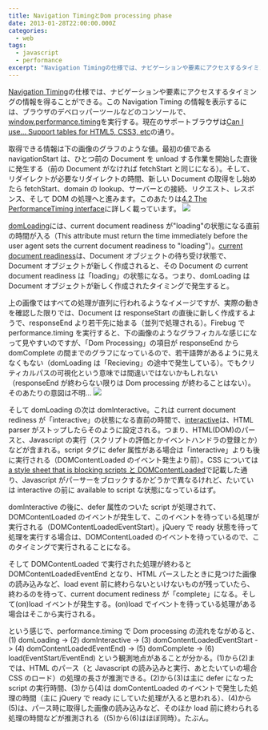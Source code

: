 ```yaml
---
title: Navigation TimingとDom processing phase
date: 2013-01-28T22:00:00.000Z
categories:
  - web
tags:
  - javascript
  - performance
excerpt: "Navigation Timingの仕様では、ナビゲーションや要素にアクセスするタイミングの情報を得ることができる。このNavigation Timingの情報を表示するには、ブラウザのデベロッパーツールなどのコンソールで、window.performance.timingを実行する。現在のサポートブラウザはCan I use... Support tables for HTML5, CSS3, etcの通り。"
---
```


[Navigation Timing](http://www.w3.org/TR/navigation-timing/)の仕様では、ナビゲーションや要素にアクセスするタイミングの情報を得ることができる。この Navigation Timing の情報を表示するには、ブラウザのデベロッパーツールなどのコンソールで、[window.performance.timing](http://www.w3.org/TR/navigation-timing/#sec-window.performance-attribute)を実行する。現在のサポートブラウザは[Can I use... Support tables for HTML5, CSS3, etc](http://caniuse.com/#feat=nav-timing)の通り。

取得できる情報は下の画像のグラフのような値。最初の値である navigationStart は、ひとつ前の Document を unload する作業を開始した直後に発生する（前の Document がなければ fetchStart と同じになる）。そして、リダイレクトが必要なリダイレクトの時間、新しい Document の取得をし始めたら fetchStart、domain の lookup、サーバーとの接続、リクエスト、レスポンス、そして DOM の処理へと進みます。このあたりは[4.2 The PerformanceTiming interface](http://www.w3.org/TR/navigation-timing/#sec-navigation-timing-interface)に詳しく載っています。 ![](http://www.w3.org/TR/navigation-timing/timing-overview.png)

[domLoading](http://www.w3.org/TR/navigation-timing/#dom-performancetiming-domloading)には、current document readiness が"loading"の状態になる直前の時間が入る（This attribute must return the time immediately before the user agent sets the current document readiness to "loading"）。[current document readiness](http://www.w3.org/TR/html5/dom.html#current-document-readiness)は、Document オブジェクトの待ち受け状態で、Document オブジェクトが新しく作成されると、その Document の current document readiness は「loading」の状態になる。つまり、domLoading は Document オブジェクトが新しく作成されたタイミングで発生すると。

上の画像ではすべての処理が直列に行われるようなイメージですが、実際の動きを確認した限りでは、Document は responseStart の直後に新しく作成するようで、responseEnd より若干先に始まる（並列で処理される）。Firebug で performance.timing を実行すると、下の画像のようなグラフィカルな感じになって見やすいのですが、「Dom Processing」の項目が responseEnd から domComplete の間までのグラフになっているので、若干語弊があるように見えなくもない（domLoading は「Recieving」の途中で発生している）。でもクリティカルパスの可視化という意味では間違いではないかもしれない（responseEnd が終わらない限りは Dom processing が終わることはない）。そのあたりの意図は不明... ![](http://farm9.staticflickr.com/8055/8404329267_eeba922823_z.jpg)

そして domLoading の次は domInteractive。これは current document rediness が「interactive」の状態になる直前の時間で、[interactive](http://www.w3.org/TR/html5/syntax.html#the-end)は、HTML parser がストップしたらそのように設定される。つまり、HTML(DOM)のパースと、Javascript の実行（スクリプトの評価とかイベントハンドラの登録とか）などが含まれる。script タグに defer 属性がある場合は「interactive」よりも後に実行される（DOMContentLoaded のイベント発生より前）。CSS については[a style sheet that is blocking scripts と DOMContentLoaded](/blog//2013/01/a_style_sheet_that_is_blocking_scripts_and_dom_content_loaded/)で記載した通り、Javascript がパーサーをブロックするかどうかで異なるけれど、たいていは interactive の前に available to script な状態になっているはず。

domInteractive の後に、defer 属性のついた script が処理されて、DOMContentLoaded のイベントが発生して、このイベントを待っている処理が実行される（DOMContentLoadedEventStart）。jQuery で ready 状態を待って処理を実行する場合は、DOMContentLoaded のイベントを待っているので、このタイミングで実行されることになる。

そして DOMContentLoaded で実行された処理が終わると DOMContentLoadedEventEnd となり、HTML パースしたときに見つけた画像の読み込みなど、load event 前に終わらないといけないものが残っていたら、終わるのを待って、current document rediness が「complete」になる。そして(on)load イベントが発生する。(on)load でイベントを待っている処理がある場合はそこから実行される。

という感じで、performance.timing で Dom processing の流れをながめると、(1) domLoading -> (2) domInteractive -> (3) domContentLoadedEventStart -> (4) domContentLoadedEventEnd) -> (5) domComplete -> (6) load(EventStart/EventEnd) という観測地点があることが分かる。(1)から(2)までは、HTML のパース（と Javascript の読み込みと実行、あとたいていの場合 CSS のロード）の処理の長さが推測できる。(2)から(3)は主に defer になった script の実行時間、(3)から(4)は domContentLoaded のイベントで発生した処理の時間（主に jQuery で ready にしていた処理が入ると思われる）、(4)から(5)は、パース時に取得した画像の読み込みなど、そのほか load 前に終わられる処理の時間などが推測される（(5)から(6)はほぼ同時）。たぶん。
